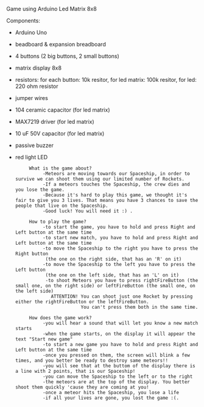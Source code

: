 Game using Arduino Led Matrix 8x8
          
  Components: 
  * Arduino Uno
  * beadboard & expansion breadboard
  * 4 buttons (2 big buttons, 2 small buttons)
  * matrix display 8x8
  * resistors: for each button: 10k resitor, for led matrix: 100k resitor, for led: 220 ohm resistor
  * jumper wires                  
  * 104 ceramic capacitor (for led matrix)
  * MAX7219 driver (for led matrix)
  * 10 uF 50V capacitor (for led matrix)
  * passive buzzer
  * red light LED
 
                   
             What is the game about? 
                  -Meteors are moving towards our Spaceship, in order to survive we can shoot them using our limited number of Rockets.
                  -If a meteors touches the Spaceship, the crew dies and you lose the game.
                  -Because it's hard to play this game, we thought it's fair to give you 3 lives. That means you have 3 chances to save the people that live on the Spaceship.
                  -Good luck! You will need it :) .
                      
             How to play the game?
                  -to start the game, you have to hold and press Right and Left button at the same time
                  -to start new match, you have to hold and press Right and Left button at the same time
                  -to move the Spaceship to the right you have to press the Right button 
                   (the one on the right side, that has an 'R' on it)
                  -to move the Spaceship to the left you have to press the Left button 
                   (the one on the left side, that has an 'L' on it)
                   -to shoot Meteors you have to press rightFireButton (the small one, on the right side) or leftFireButton (the small one, on the left side)
                     ATTENTION! You can shoot just one Rocket by pressing either the rightFireButton or the leftFireButton.
                                You can't press them both in the same time.
             
             How does the game work?
                  -you will hear a sound that will let you know a new match starts
                  -when the game starts, on the display it will appear the text "Start new game"
                  -to start a new game you have to hold and press Right and Left button at the same time
                  -once you pressed on them, the screen will blink a few times, and you better be ready to destroy same meteors!!
                  -you will see that at the buttom of the display there is a line with 2 points, that is our Spaceship!
                  -you can move the Spaceship to the left or to the right
                  -the meteors are at the top of the display. You better shoot them quickly 'cause they are coming at you!
                  -once a meteor hits the Spaceship, you lose a life
                  -if all your lives are gone, you lost the game :(.
                  
                  
                  
                  
               
                      
